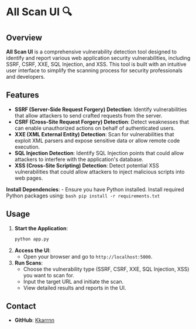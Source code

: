 # All Scan UI 🔍

## Overview
**All Scan UI** is a comprehensive vulnerability detection tool designed to identify and report various web application security vulnerabilities, including SSRF, CSRF, XXE, SQL Injection, and XSS. This tool is built with an intuitive user interface to simplify the scanning process for security professionals and developers.

## Features
- **SSRF (Server-Side Request Forgery) Detection**: Identify vulnerabilities that allow attackers to send crafted requests from the server.
- **CSRF (Cross-Site Request Forgery) Detection**: Detect weaknesses that can enable unauthorized actions on behalf of authenticated users.
- **XXE (XML External Entity) Detection**: Scan for vulnerabilities that exploit XML parsers and expose sensitive data or allow remote code execution.
- **SQL Injection Detection**: Identify SQL Injection points that could allow attackers to interfere with the application's database.
- **XSS (Cross-Site Scripting) Detection**: Detect potential XSS vulnerabilities that could allow attackers to inject malicious scripts into web pages.

 **Install Dependencies**:
    - Ensure you have Python installed. Install required Python packages using:
    ```bash
    pip install -r requirements.txt
    ```

## Usage
1. **Start the Application**:
    ```bash
    python app.py
    ```
2. **Access the UI**:
    - Open your browser and go to `http://localhost:5000`.
3. **Run Scans**:
    - Choose the vulnerability type (SSRF, CSRF, XXE, SQL Injection, XSS) you want to scan for.
    - Input the target URL and initiate the scan.
    - View detailed results and reports in the UI.
  
## Contact
- **GitHub**: [Kkarrnn](https://github.com/Kkarrnn)
